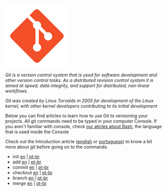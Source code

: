 ![git](icon.png)

*Git is a version control system that is used for software development and other version control tasks. As a distributed revision control system it is aimed at speed, data integrity, and support for distributed, non-linear workflows.*

*Git was created by Linus Torvalds in 2005 for development of the Linux kernel, with other kernel developers contributing to its initial development*

Below you can find articles to learn how to use Git to versioning your projects. All git commands need to be typed in your computer Console. If you aren't familiar with console, check [our aticles about Bash](https://github.com/knowledge-club/bash), the language that is used inside the Console

Check out the Introduction article ([english](content/en/intro.md) or [portuguese](content/pt-br/intro.md)) to know a bit more about git before going on to the commands.

- init [en](content/en/init.md) | [pt-br](content/pt-br/init.md)
- add [en](content/en/add.md) | [pt-br](content/pt-br/add.md)
- commit [en](content/en/commit.md) | [pt-br](content/pt-br/commit.md)
- checkout [en](content/en/checkout.md) | [pt-br](content/pt-br/checkout.md)
- branch [en](content/en/branch.md) | [pt-br](content/pt-br/branch.md)
- merge [en](content/en/merge.md) | [pt-br](content/pt-br/merge.md)
